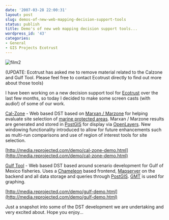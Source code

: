 ```yaml
---
date: '2007-03-28 22:00:31'
layout: post
slug: demos-of-new-web-mapping-decision-support-tools
status: publish
title: Demo's of new web mapping decision support tools...
wordpress_id: '43'
categories:
- General
- GIS Projects Ecotrust
---
```


![film2](http://media.reprojected.com/geoblog/wp-content/uploads/2007/03/film_reel270.thumbnail.jpg)

(UPDATE: Ecotrust has asked me to remove material related to the Calzone and Gulf Tool. Please feel free to contact Ecotrust directly to find out more about those tools)

I have been working on a new decision support tool for [Ecotrust](http://www.ecotrust.org/) over the last few months, so today I decided to make some screen casts (with audio!) of some of our work.

[Cal-Zone](http://media.reprojected.com/demo/cal-zone-demo.html) - Web based DST based on [Marxan / Marzone](http://www.ecology.uq.edu.au/marxan.htm) for helping evaluate site selection of [marine protected areas](http://www.dfg.ca.gov/Mrd/mlpa/index.html).  Marxan / Marzone results are generated and stored in [PostGIS](http://www.postgis.org/) for display via [OpenLayers](http://www.openlayers.org/).  New windowing functionality introduced to allow for future enhancements such as multi-run comparisons and use of region of interest tools for site selection.

[http://media.reprojected.com/demo/cal-zone-demo.html](http://media.reprojected.com/demo/cal-zone-demo.html)

[Gulf Tool](http://media.reprojected.com/demo/gulf-demo.html) - Web based DST based around scenario development for Gulf of Mexico fisheries.  Uses a [Chameleon](http://chameleon.maptools.org/index.phtml) based frontend, [Mapserver](http://mapserver.gis.umn.edu/) on the backend and all data storage and queries through [PostGIS](http://www.postgis.org/).  [GMT](http://gmt.soest.hawaii.edu/) is used for graphing.

[http://media.reprojected.com/demo/gulf-demo.html](http://media.reprojected.com/demo/gulf-demo.html)

Just a snapshot into some of the DST development we are undertaking and very excited about.  Hope you enjoy...








